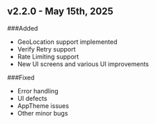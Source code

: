 ## v2.2.0 - May 15th, 2025

###Added

- GeoLocation support implemented
- Verify Retry support
- Rate Limiting support
- New UI screens and various UI improvements

###Fixed

- Error handling
- UI defects
- AppTheme issues
- Other minor bugs 
